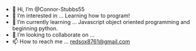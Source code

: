 - 👋 Hi, I’m @Connor-Stubbs55
- 👀 I’m interested in ...
Learning how to program!
- 🌱 I’m currently learning ...
Javascript object oriented programming and beginning python.
- 💞️ I’m looking to collaborate on ...
- 📫 How to reach me ...
redsox8761@gmail.com

<!---
Connor-Stubbs55/Connor-Stubbs55 is a ✨ special ✨ repository because its `README.md` (this file) appears on your GitHub profile.
You can click the Preview link to take a look at your changes.
--->

